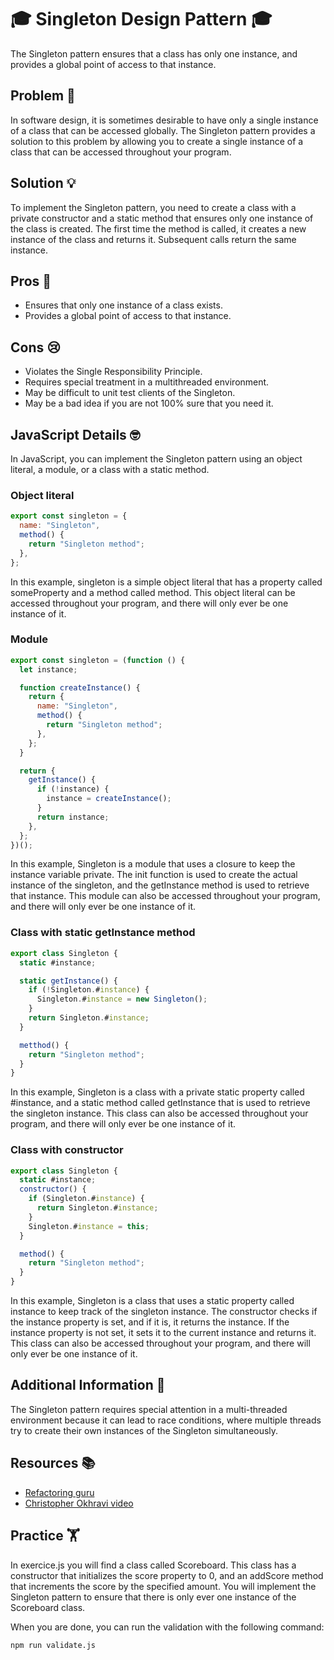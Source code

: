 # 🎓 Singleton Design Pattern 🎓

The Singleton pattern ensures that a class has only one instance, and provides a global point of access to that instance.

## Problem 🤔

In software design, it is sometimes desirable to have only a single instance of a class that can be accessed globally. The Singleton pattern provides a solution to this problem by allowing you to create a single instance of a class that can be accessed throughout your program.

## Solution 💡

To implement the Singleton pattern, you need to create a class with a private constructor and a static method that ensures only one instance of the class is created. The first time the method is called, it creates a new instance of the class and returns it. Subsequent calls return the same instance.

## Pros 🎉

- Ensures that only one instance of a class exists.
- Provides a global point of access to that instance.

## Cons 😢

- Violates the Single Responsibility Principle.
- Requires special treatment in a multithreaded environment.
- May be difficult to unit test clients of the Singleton.
- May be a bad idea if you are not 100% sure that you need it.

## JavaScript Details 🤓

In JavaScript, you can implement the Singleton pattern using an object literal, a module, or a class with a static method.

### Object literal

```js
export const singleton = {
  name: "Singleton",
  method() {
    return "Singleton method";
  },
};
```

In this example, singleton is a simple object literal that has a property called someProperty and a method called method. This object literal can be accessed throughout your program, and there will only ever be one instance of it.

### Module

```js
export const singleton = (function () {
  let instance;

  function createInstance() {
    return {
      name: "Singleton",
      method() {
        return "Singleton method";
      },
    };
  }

  return {
    getInstance() {
      if (!instance) {
        instance = createInstance();
      }
      return instance;
    },
  };
})();
```

In this example, Singleton is a module that uses a closure to keep the instance variable private. The init function is used to create the actual instance of the singleton, and the getInstance method is used to retrieve that instance. This module can also be accessed throughout your program, and there will only ever be one instance of it.

### Class with static getInstance method

```js
export class Singleton {
  static #instance;

  static getInstance() {
    if (!Singleton.#instance) {
      Singleton.#instance = new Singleton();
    }
    return Singleton.#instance;
  }

  metthod() {
    return "Singleton method";
  }
}
```

In this example, Singleton is a class with a private static property called #instance, and a static method called getInstance that is used to retrieve the singleton instance. This class can also be accessed throughout your program, and there will only ever be one instance of it.

### Class with constructor

```js
export class Singleton {
  static #instance;
  constructor() {
    if (Singleton.#instance) {
      return Singleton.#instance;
    }
    Singleton.#instance = this;
  }

  method() {
    return "Singleton method";
  }
}
```

In this example, Singleton is a class that uses a static property called instance to keep track of the singleton instance. The constructor checks if the instance property is set, and if it is, it returns the instance. If the instance property is not set, it sets it to the current instance and returns it. This class can also be accessed throughout your program, and there will only ever be one instance of it.

## Additional Information 📖

The Singleton pattern requires special attention in a multi-threaded environment because it can lead to race conditions, where multiple threads try to create their own instances of the Singleton simultaneously.

## Resources 📚

- [Refactoring guru](https://refactoring.guru/design-patterns/singleton)
- [Christopher Okhravi video](https://www.youtube.com/watch?v=hUE_j6q0LTQ)

## Practice 🏋️

In exercice.js you will find a class called Scoreboard. This class has a constructor that initializes the score property to 0, and an addScore method that increments the score by the specified amount. You will implement the Singleton pattern to ensure that there is only ever one instance of the Scoreboard class.

When you are done, you can run the validation with the following command:

```bash
npm run validate.js
```
